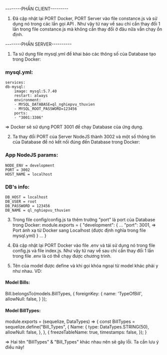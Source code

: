 --------PHẦN CLIENT---------
1. Đã cập nhật lại PORT Docker, PORT Server vào file constance.js và sử dụng nó trong các lần gọi API . Như vậy từ nay về sau chỉ cần thay đổi 1 lần trong file constance.js mà không cần thay đổi ở đâu nữa vẫn chạy ổn định.





--------PHẦN SERVER----------
1. Ta sử dụng file mysql.yml để khai báo các thông số của Database tạo trong Docker:
### mysql.yml:
    services:
    db-mysql:
        image: mysql:5.7.40
        restart: always
        environment:
        - MYSQL_DATABASE=ql_nghiepvu_thuvien
        - MYSQL_ROOT_PASSWORD=123456
        ports:
        - "3001:3306"
=> Docker sẽ sử dụng PORT 3001 để chạy Database của ứng dụng.

2. Ta thay đổi PORT của Server NodeJS thành 3002 và một số thông tin của Database để nó kết nối đúng
đến Database trong Docker:
### App NodeJS params:
    NODE_ENV = development
    PORT = 3002
    HOST_NAME = localhost
### DB's info:
    DB_HOST = localhost
    DB_USER = root
    DB_PASSWORD = 123456
    DB_NAME = ql_nghiepvu_thuvien

3. Trong file config/config.js ta thêm trường "port" là port của Database trong Docker:
module.exports = {
  "development": {
    ...
    "port": 3001, => Port ánh xạ từ Docker sang Localhost (được định nghĩa trong file mysql.yml)
  }
  ...
}

4. Đã cập nhật lại PORT Docker vào file .env và tái sử dụng nó trong file config.js và file index.js. Như vậy từ nay về sau chỉ cần thay đổi 1 lần trong file .env là có thể chạy được chương trình.

5. Tên của model được define và khi gọi khóa ngoại từ model khác phải y như nhau.
VD:
#### Model Bills:
  Bill.belongsTo(models.BillTypes, {
      foreignKey: {
          name: 'TypeOfBill',
          allowNull: false,
      }
  });

#### Model BillTypes:
module.exports = (sequelize, DataTypes) => {
    const BillTypes = sequelize.define("Bill_Types", {
        Name: {
            type: DataTypes.STRING(50),
            allowNull: false,
        },
    }, {
        freezeTableName: true,
        timestamps: false,
    });
}

=> Hai tên "BillTypes" & "Bill_Types" khác nhau nên sẽ gây lỗi. Ta cần lưu ý điều này!